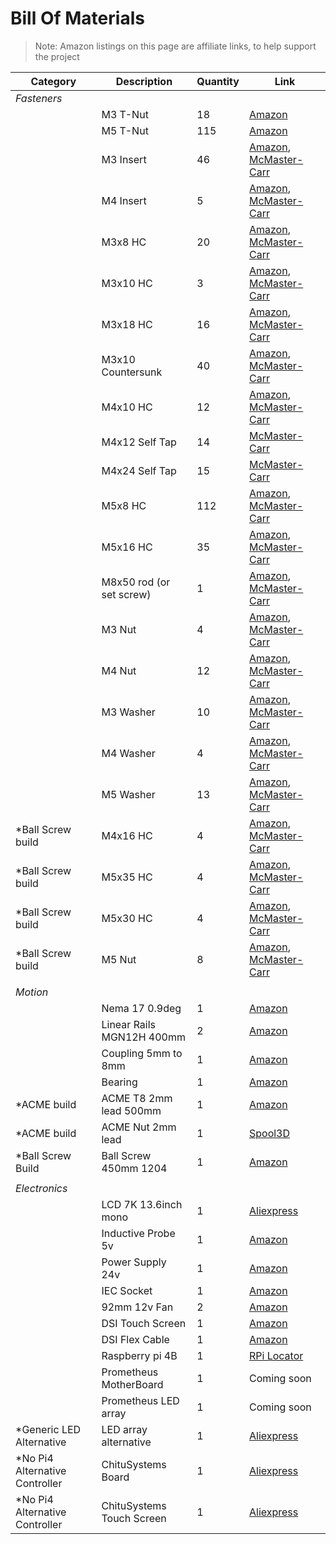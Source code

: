 # Bill Of Materials
> Note: Amazon listings on this page are affiliate links, to help support the project

| Category  | Description   | Quantity  | Link  |
|-----------|---------------|-----------|-------|
| *_Fasteners_*          |                   |     |       |
|                    | M3 T-Nut          | 18  | [Amazon](https://amzn.to/3jPTPxT) |
|                    | M5 T-Nut          | 115 | [Amazon](https://amzn.to/3voWRi8) |
|                    | M3 Insert         | 46  | [Amazon](https://amzn.to/381tYR5), [McMaster-Carr](https://www.mcmaster.com/94459A140/) |
|                    | M4 Insert         | 5   | [Amazon](https://amzn.to/3vuExnA), [McMaster-Carr](https://www.mcmaster.com/94459A150/) |
|                    | M3x8 HC           | 20  | [Amazon](https://www.amazon.com/MonsterBolts-Socket-Screws-Alloy-Steel/dp/B079R7ZDCX/), [McMaster-Carr](https://www.mcmaster.com/91290A113/) |
|                    | M3x10 HC          | 3   | [Amazon](https://www.amazon.com/20-M3-0-50-10mm-Stainless-MonsterBolts/dp/B078LCMW7M/), [McMaster-Carr](https://www.mcmaster.com/91290A115/) |
|                    | M3x18 HC          | 16  | [Amazon](https://www.amazon.com/MonsterBolts-Socket-Screws-Alloy-Steel/dp/B0799Z5PD9/), [McMaster-Carr](https://www.mcmaster.com/91290A121/) |
|                    | M3x10 Countersunk | 40  | [Amazon](https://www.amazon.com/MonsterBolts-Socket-Screws-Alloy-Steel/dp/B079B235ZF/), [McMaster-Carr](https://www.mcmaster.com/91294A130/) |
|                    | M4x10 HC          | 12  | [Amazon](https://www.amazon.com/MonsterBolts-Socket-Screws-Alloy-Steel/dp/B079R5XDHL/), [McMaster-Carr](https://www.mcmaster.com/91290A144/) |
|                    | M4x12 Self Tap    | 14  | [McMaster-Carr](https://www.mcmaster.com/99461A966/) |
|                    | M4x24 Self Tap    | 15  | [McMaster-Carr](https://www.mcmaster.com/99461A972/) |
|                    | M5x8 HC           | 112 | [Amazon](https://www.amazon.com/MonsterBolts-Socket-Screws-Alloy-Steel/dp/B079RL5N7R/), [McMaster-Carr](https://www.mcmaster.com/91290A222/) |
|                    | M5x16 HC          | 35  | [Amazon](https://www.amazon.com/MonsterBolts-Socket-Screws-Alloy-Steel/dp/B079RL58D8/), [McMaster-Carr](https://www.mcmaster.com/91290A232/) |
|                    | M8x50 rod (or set screw)| 1   | [Amazon](https://www.amazon.com/MonsterBolts-Point-Screws-Alloy-Steel/dp/B07BJN5W6D/), [McMaster-Carr](https://www.mcmaster.com/92015A151/) |
|                    | M3 Nut            | 4   | [Amazon](https://www.amazon.com/HELIFOUNER-Pieces-Stainless-Steel-Screws/dp/B0B647T9B4/), [McMaster-Carr](https://www.mcmaster.com/90592A085/) |
|                    | M4 Nut            | 12  | [Amazon](https://www.amazon.com/binifiMux-150pcs-M4-0-7mm-Pitch-Stainless/dp/B07J6C1XTD/), [McMaster-Carr](https://www.mcmaster.com/90592A090/) |
|                    | M3 Washer         | 10  | [Amazon](https://www.amazon.com/Uxcell-a15090700ux0160-Stainless-Washers-Spacers/dp/B018TG8D6E), [McMaster-Carr](https://www.mcmaster.com/93475A210/) |
|                    | M4 Washer         | 4   | [Amazon](https://www.amazon.com/LICTOP-Stainless-Washer-Outside-Diameter/dp/B07KP4KQ5M/), [McMaster-Carr](https://www.mcmaster.com/93475A230/) |
|                    | M5 Washer         | 13  | [Amazon](https://www.amazon.com/PZRT-Stainless-Adjustment-Hardware-Accessories/dp/B07NVG7MDV), [McMaster-Carr](https://www.mcmaster.com/93475A240/) |
| \*Ball Screw build | M4x16 HC          | 4   | [Amazon](https://www.amazon.com/MonsterBolts-Socket-Screws-Alloy-Steel/dp/B079R4H5CK/), [McMaster-Carr](https://www.mcmaster.com/91290A154/) |
| \*Ball Screw build | M5x35 HC          | 4   | [Amazon](https://www.amazon.com/MonsterBolts-Socket-Screws-Alloy-Steel/dp/B079RH5M41/), [McMaster-Carr](https://www.mcmaster.com/91290A256/) |
| \*Ball Screw build | M5x30 HC          | 4   | [Amazon](https://www.amazon.com/MonsterBolts-Socket-Screws-Alloy-Steel/dp/B079RLZVJ4/), [McMaster-Carr](https://www.mcmaster.com/91290A254/) |
| \*Ball Screw build | M5 Nut            | 8   | [Amazon](https://www.amazon.com/Prime-Line-9120324-Machine-M5-0-80-Stainless/dp/B07CDZMXYR), [McMaster-Carr](https://www.mcmaster.com/90592A095/) |
||||
| *_Motion_* |
|                    | Nema 17 0.9deg    | 1   | [Amazon](https://amzn.to/3JTS9Ok) |
|                    | Linear Rails MGN12H 400mm | 2 | [Amazon](https://amzn.to/3uSQrbX)|
|                    | Coupling 5mm to 8mm       | 1 | [Amazon](https://amzn.to/3xAs1Wk)|
|                    | Bearing                   | 1 | [Amazon](https://amzn.to/37tBqo3)|
| \*ACME build       | ACME T8 2mm lead 500mm    | 1 | [Amazon](https://amzn.to/3NEDFog) |
| \*ACME build       | ACME Nut 2mm lead         | 1 | [Spool3D](https://spool3d.ca/t8-lead-screw-anti-backlash-nut/) |
| \*Ball Screw Build | Ball Screw 450mm 1204     | 1 | [Amazon](https://amzn.to/3Qx7Xuq)|
||||
| *_Electronics_* |
|             | LCD 7K 13.6inch mono      | 1      | [Aliexpress](https://www.aliexpress.com/item/1005003829110324.html)|
|             | Inductive Probe 5v        | 1      | [Amazon](https://amzn.to/380BJGW)|
|             | Power Supply 24v          | 1      | [Amazon](https://amzn.to/3EsALiw)|
|             | IEC Socket                | 1      | [Amazon](https://amzn.to/3JSTPb1)|
|             | 92mm 12v Fan              | 2      | [Amazon](https://amzn.to/3rDMfL1)|
|             | DSI Touch Screen          | 1      | [Amazon](https://amzn.to/3M15Rjr)|
|             | DSI Flex Cable            | 1      | [Amazon](https://amzn.to/3xArXWf)|
|             | Raspberry pi 4B           | 1      | [RPi Locator](https://rpilocator.com/?cat=PI4)|
|             | Prometheus MotherBoard    | 1      | Coming soon|
|             | Prometheus LED array      | 1 | Coming soon|
| \*Generic LED Alternative| LED array alternative     | 1 | [Aliexpress](https://www.aliexpress.com/item/1005004088672207.html)|
|\*No Pi4 Alternative Controller| ChituSystems Board        | 1 | [Aliexpress](https://www.aliexpress.com/item/1005003612424196.html) |
|\*No Pi4 Alternative Controller| ChituSystems Touch Screen | 1 | [Aliexpress](https://www.aliexpress.com/item/1005001862865136.html)|